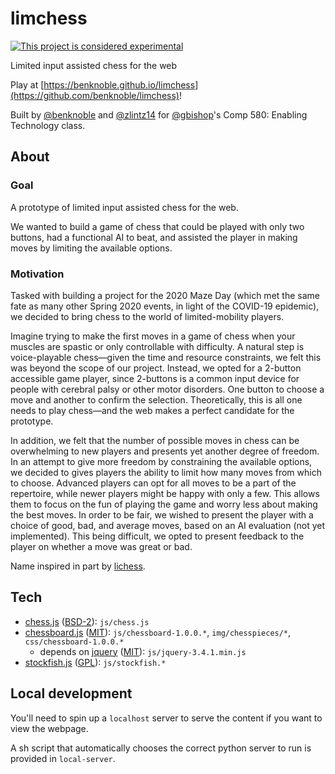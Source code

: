 # limchess

[![This project is considered experimental](https://img.shields.io/badge/status-experimental-critical.svg)](https://benknoble.github.io/status/experimental/)

Limited input assisted chess for the web

Play at
[https://benknoble.github.io/limchess](https://github.com/benknoble/limchess)!

Built by [@benknoble](https://github.com/benknoble) and
[@zlintz14](https://github.com/zlintz14) for
[@gbishop](https://github.com/gbishop)'s Comp 580: Enabling Technology class.

## About

### Goal

A prototype of limited input assisted chess for the web.

We wanted to build a game of chess that could be played with only two buttons,
had a functional AI to beat, and assisted the player in making moves by limiting
the available options.

### Motivation

Tasked with building a project for the 2020 Maze Day (which met the same fate as
many other Spring 2020 events, in light of the COVID-19 epidemic), we decided to
bring chess to the world of limited-mobility players.

Imagine trying to make the first moves in a game of chess when your muscles are
spastic or only controllable with difficulty. A natural step is voice-playable
chess&mdash;given the time and resource constraints, we felt this was beyond the
scope of our project. Instead, we opted for a 2-button accessible game player,
since 2-buttons is a common input device for people with cerebral palsy or other
motor disorders. One button to choose a move and another to confirm the
selection. Theoretically, this is all one needs to play chess&mdash;and the web
makes a perfect candidate for the prototype.

In addition, we felt that the number of possible moves in chess can be
overwhelming to new players and presents yet another degree of freedom. In an
attempt to give more freedom by constraining the available options, we decided
to gives players the ability to limit how many moves from which to choose.
Advanced players can opt for all moves to be a part of the repertoire, while
newer players might be happy with only a few. This allows them to focus on the
fun of playing the game and worry less about making the best moves. In order to
be fair, we wished to present the player with a choice of good, bad, and average
moves, based on an AI evaluation (not yet implemented). This being difficult, we
opted to present feedback to the player on whether a move was great or bad.

Name inspired in part by [lichess](https://lichess.org).

## Tech

- [chess.js](https://github.com/jhlywa/chess.js) ([BSD-2](./LICENSE-chess.js)):
  `js/chess.js`
- [chessboard.js](https://chessboardjs.com) ([MIT](./LICENSE-chessboard.js)):
  `js/chessboard-1.0.0.*`,
  `img/chesspieces/*`, `css/chessboard-1.0.0.*`
  - depends on [jquery](https://jquery.com) ([MIT](./LICENSE-jquery.js)):
    `js/jquery-3.4.1.min.js`
- [stockfish.js](https://github.com/niklasf/stockfish.js)
  ([GPL](https://github.com/niklasf/stockfish.js/Copying.txt)): `js/stockfish.*`

## Local development

You'll need to spin up a `localhost` server to serve the content if you want to
view the webpage.

A sh script that automatically chooses the correct python server to run is
provided in `local-server`.
